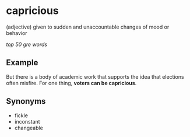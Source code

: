 # capricious

(adjective) given to sudden and unaccountable changes of mood or behavior

*top 50 gre words*

## Example

But there is a body of academic work that supports the idea that elections often misfire. For one thing, **voters can be capricious**.

## Synonyms

+ fickle
+ inconstant
+ changeable
